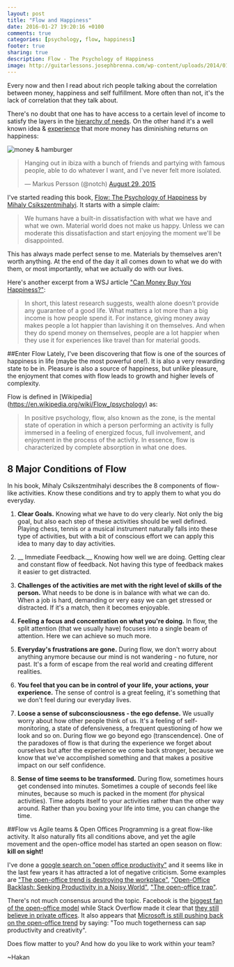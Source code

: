 ```yaml
---
layout: post
title: "Flow and Happiness"
date: 2016-01-27 19:20:16 +0100
comments: true
categories: [psychology, flow, happiness]
footer: true
sharing: true
description: Flow - The Psychology of Happiness
image: http://guitarlessons.josephbrenna.com/wp-content/uploads/2014/01/flow.jpg
---
```


Every now and then I read about rich people talking about the correlation between money, happiness and self fulfillment. More often than not, it's the lack of correlation that they talk about.

There's no doubt that one has to have access to a certain level of income to satisfy the layers in the [hierarchy of needs](https://en.wikipedia.org/wiki/Maslow%27s_hierarchy_of_needs).
On the other hand it's a well known idea & [experience](https://m.signalvnoise.com/the-day-i-became-a-millionaire-55d7dc4d8293#.7894yhemj) that more money has diminishing returns on happiness:

![money & hamburger](http://i.kinja-img.com/gawker-media/image/upload/s--nRxsykqe--/18ky34hbt2b12jpg.jpg)

<blockquote class="twitter-tweet" lang="en"><p lang="en" dir="ltr">Hanging out in ibiza with a bunch of friends and partying with famous people, able to do whatever I want, and I&#39;ve never felt more isolated.</p>&mdash; Markus Persson (@notch) <a href="https://twitter.com/notch/status/637563038258868224">August 29, 2015</a></blockquote>
<script async src="//platform.twitter.com/widgets.js" charset="utf-8"></script>

I've started reading this book, [Flow: The Psychology of Happiness](http://www.amazon.com/Flow-Psychology-Happiness-Mihaly-Csikszentmihalyi-ebook/dp/B00GO8HZIW) by [Mihaly Csikszentmihalyi](https://en.wikipedia.org/wiki/Mihaly_Csikszentmihalyi). It starts with a simple claim:

>We humans have a built-in dissatisfaction with what we have and what we own. Material world does not make us happy. Unless we can moderate this dissatisfaction and start enjoying the moment we'll be disappointed.

This has always made perfect sense to me. Materials by themselves aren't worth anything. At the end of the day it all comes down to what we do with them, or most importantly, what we actually do with our lives.

Here's another excerpt from a WSJ article ["Can Money Buy You Happiness?"](http://www.wsj.com/articles/can-money-buy-happiness-heres-what-science-has-to-say-1415569538):

>In short, this latest research suggests, wealth alone doesn’t provide any guarantee of a good life. What matters a lot more than a big income is how people spend it. For instance, giving money away makes people a lot happier than lavishing it on themselves. And when they do spend money on themselves, people are a lot happier when they use it for experiences like travel than for material goods.

##Enter Flow
Lately, I've been discovering that flow is one of the sources of happiness in life (maybe the most powerful one!). It is also a very rewarding state to be in. Pleasure is also a source of happiness, but unlike pleasure, the enjoyment that comes with flow leads to growth and higher levels of complexity.

Flow is defined in [Wikipedia](https://en.wikipedia.org/wiki/Flow_(psychology) as:

>In positive psychology, flow, also known as the zone, is the mental state of operation in which a person performing an activity is fully immersed in a feeling of energized focus, full involvement, and enjoyment in the process of the activity. In essence, flow is characterized by complete absorption in what one does.

## 8 Major Conditions of Flow

In his book, Mihaly Csikszentmihalyi describes the 8 components of flow-like activities. Know these conditions and try to apply them to what you do everyday.

1. __Clear Goals.__ Knowing what we have to do very clearly. Not only the big goal, but also each step of these activities should be well defined. Playing chess, tennis or a musical instrument naturally falls into these type of activities, but with a bit of conscious effort we can apply this idea to many day to day activities.

2. __ Immediate Feedback.__ Knowing how well we are doing. Getting clear and constant flow of feedback. Not having this type of feedback makes it easier to get distracted.

3. __Challenges of the activities are met with the right level of skills of the person.__ What needs to be done is in balance with what we can do. When a job is hard, demanding or very easy we can get stressed or distracted. If it's a match, then it becomes enjoyable.

4. __Feeling a focus and concentration on what you're doing.__ In flow, the split attention (that we usually have) focuses into a single beam of attention. Here we can achieve so much more.

5. __Everyday's frustrations are gone.__ During flow, we don't worry about anything anymore because our mind is not wandering - no future, nor past. It's a form of escape from the real world and creating different realities.

6. __You feel that you can be in control of your life, your actions, your experience.__ The sense of control is a great feeling, it's something that we don't feel during our everyday lives.

7. __Loose a sense of subconsciousness - the ego defense.__ We usually worry about how other people think of us. It's a feeling of self-monitoring, a state of defensiveness, a frequent questioning of how we look and so on. During flow we go beyond ego (transcendence). One of the paradoxes of flow is that during the experience we forget about ourselves but after the experience we come back stronger, because we know that we've accomplished something and that makes a positive impact on our self confidence.

8. __Sense of time seems to be transformed.__ During flow, sometimes hours get condensed into minutes. Sometimes a couple of seconds feel like minutes, because so much is packed in the moment (for physical activities). Time adopts itself to your activities rather than the other way around. Rather than you boxing your life into time, you can change the time.

##Flow vs Agile teams & Open Offices
Programming is a great flow-like activity. It also naturally fits all conditions above, and yet the agile movement and the open-office model has started an open season on flow: __kill on sight!__

I've done a [google search on "open office productivity"](https://www.google.nl/webhp?hl=en#hl=en&q=open+offices+productivity) and it seems like in the last few years it has attracted a lot of negative criticism. Some examples are ["The open-office trend is destroying the workplace"](https://www.washingtonpost.com/posteverything/wp/2014/12/30/google-got-it-wrong-the-open-office-trend-is-destroying-the-workplace/), ["Open-Office Backlash: Seeking Productivity in a Noisy World"](https://www.americanexpress.com/us/small-business/openforum/articles/open-office-backlash-seeking-productivity-in-a-noisy-world/), ["The open-office trap"](http://www.newyorker.com/currency-tag/the-open-office-trap).

There's not much consensus around the topic. Facebook is the [biggest fan of the open-office model](http://www.forbes.com/sites/kevinkruse/2012/08/25/facebook-unveils-new-campus-will-workers-be-sick-stressed-and-dissatisfied/#f08022b13351) while Stack Overflow made it clear that [they still believe in private offices](https://blog.stackoverflow.com/2015/01/why-we-still-believe-in-private-offices/). It also appears that [Microsoft is still pushing back on the open-office trend](http://www.bbc.com/capital/story/20140911-open-office-victims-push-back) by saying: "Too much togetherness can sap productivity and creativity".

Does flow matter to you? And how do you like to work within your team?

~Hakan
